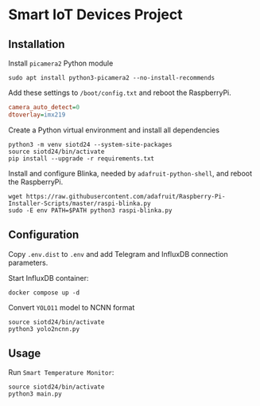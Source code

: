 # Smart IoT Devices Project
## Installation
Install `picamera2` Python module
```shell
sudo apt install python3-picamera2 --no-install-recommends
```
Add these settings to `/boot/config.txt` and reboot the RaspberryPi.
```ini
camera_auto_detect=0
dtoverlay=imx219
```
Create a Python virtual environment and install all dependencies
```shell
python3 -m venv siotd24 --system-site-packages
source siotd24/bin/activate
pip install --upgrade -r requirements.txt
```
Install and configure Blinka, needed by `adafruit-python-shell`, and reboot the RaspberryPi.

```shell
wget https://raw.githubusercontent.com/adafruit/Raspberry-Pi-Installer-Scripts/master/raspi-blinka.py
sudo -E env PATH=$PATH python3 raspi-blinka.py
```
## Configuration
Copy `.env.dist` to `.env` and add Telegram and InfluxDB connection parameters.

Start InfluxDB container:
```shell
docker compose up -d
```

Convert `YOLO11` model to NCNN format

```shell
source siotd24/bin/activate
python3 yolo2ncnn.py
```
## Usage
Run `Smart Temperature Monitor`:

```shell
source siotd24/bin/activate
python3 main.py
```

